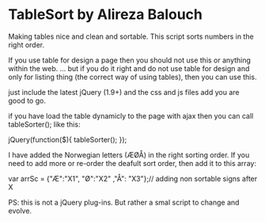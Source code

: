 TableSort by Alireza Balouch
=========

Making tables nice and clean and sortable.
This script sorts numbers in the right order.

If you use table for design a page then you should not use this or anything within the web.
... but if you do it right and do not use table for design and only for listing thing (the correct way of using tables), then you can use this.

just include the latest jQuery (1.9+) and the css and js files
add you are good to go.

if you have load the table dynamicly to the page with ajax then you can call tableSorter(); like this:

jQuery(function($){
	tableSorter();
});

I have added the Norwegian letters (ÆØÅ) in the right sorting order. If you need to add more or re-order the deafult sort order, then add it to this array:

var arrSc = {"Æ":"X1", "Ø":"X2" ,"Å": "X3"};// adding non sortable signs after X


PS: this is not a jQuery plug-ins. But rather a smal script to change and evolve.